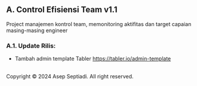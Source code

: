 ## A. Control Efisiensi Team v1.1
Project manajemen kontrol team, memonitoring aktifitas dan target capaian masing-masing engineer

### A.1. Update Rilis:
- Tambah admin template Tabler https://tabler.io/admin-template

<br />
Copyright &copy; 2024 Asep Septiadi. All right reserved.
